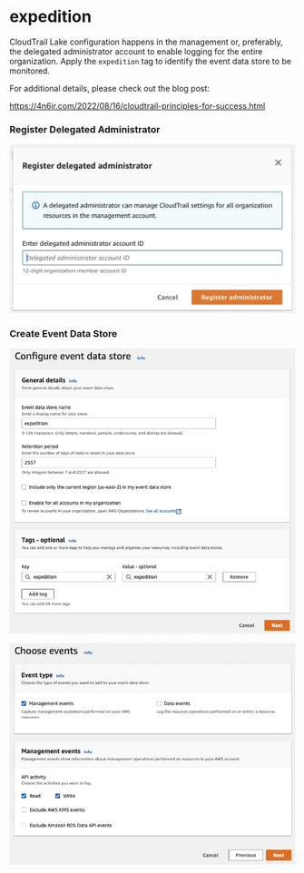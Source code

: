 # expedition

CloudTrail Lake configuration happens in the management or, preferably, the delegated administrator account to enable logging for the entire organization. Apply the ```expedition``` tag to identify the event data store to be monitored. 

For additional details, please check out the blog post:

https://4n6ir.com/2022/08/16/cloudtrail-principles-for-success.html

### Register Delegated Administrator

![cloudtrail-delegated-administrator](DELEGATED.jpg)

### Create Event Data Store

![cloudtrail-lake-configuration](CONFIGURE.png)

![cloudtrail-lake-event-selection](EVENTS.png)
